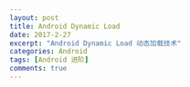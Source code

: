 ```yaml
---
layout: post
title: Android Dynamic Load 
date: 2017-2-27
excerpt: "Android Dynamic Load 动态加载技术"
categories: Android
tags: [Android 进阶]
comments: true
---
```

